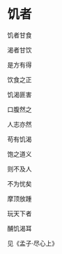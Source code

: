    

# 饥者

饥者甘食

渴者甘饮

是方有得

饮食之正

饥渴匪害

口腹然之

人志亦然

苟有饥渴

饱之道义

则不及人

不为忧矣

摩顶放踵

玩天下者

酺饥渴耳

见《孟子·尽心上》